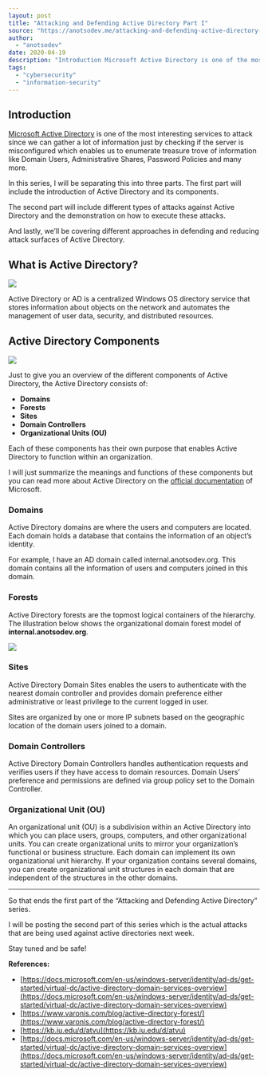 ```yaml
---
layout: post
title: "Attacking and Defending Active Directory Part I"
source: "https://anotsodev.me/attacking-and-defending-active-directory-part-i/"
author:
  - "anotsodev"
date: 2020-04-19
description: "Introduction Microsoft Active Directory is one of the most interesting services to attack since we can gather a lot of information just by checking if the server is misconfigured which enables…"
tags:
  - "cybersecurity"
  - "information-security"
---
```

## Introduction

[Microsoft Active Directory](https://en.wikipedia.org/wiki/Active_Directory) is one of the most interesting services to attack since we can gather a lot of information just by checking if the server is misconfigured which enables us to enumerate treasure trove of information like Domain Users, Administrative Shares, Password Policies and many more.

In this series, I will be separating this into three parts. The first part will include the introduction of Active Directory and its components.

The second part will include different types of attacks against Active Directory and the demonstration on how to execute these attacks.

And lastly, we’ll be covering different approaches in defending and reducing attack surfaces of Active Directory.

## What is Active Directory?

![](https://i0.wp.com/anotsodev.me/wp-content/uploads/2020/04/active-directory-logo.png?resize=600%2C283&ssl=1)

Active Directory or AD is a centralized Windows OS directory service that stores information about objects on the network and automates the management of user data, security, and distributed resources.

## Active Directory Components

![](https://i2.wp.com/anotsodev.me/wp-content/uploads/2020/04/Components.png?fit=1024%2C683&ssl=1)

Just to give you an overview of the different components of Active Directory, the Active Directory consists of:

- **Domains**
- **Forests**
- **Sites**
- **Domain Controllers**
- **Organizational Units (OU)**

Each of these components has their own purpose that enables Active Directory to function within an organization.

I will just summarize the meanings and functions of these components but you can read more about Active Directory on the [official documentation](https://docs.microsoft.com/en-us/windows-server/identity/ad-ds/get-started/virtual-dc/active-directory-domain-services-overview) of Microsoft.

### Domains

Active Directory domains are where the users and computers are located. Each domain holds a database that contains the information of an object’s identity.

For example, I have an AD domain called internal.anotsodev.org. This domain contains all the information of users and computers joined in this domain.

### Forests

Active Directory forests are the topmost logical containers of the hierarchy. The illustration below shows the organizational domain forest model of **internal.anotsodev.org**.

![](https://i0.wp.com/anotsodev.me/wp-content/uploads/2020/04/AD-Forest.png?resize=633%2C412&ssl=1)

### Sites

Active Directory Domain Sites enables the users to authenticate with the nearest domain controller and provides domain preference either administrative or least privilege to the current logged in user.

Sites are organized by one or more IP subnets based on the geographic location of the domain users joined to a domain.

### Domain Controllers

Active Directory Domain Controllers handles authentication requests and verifies users if they have access to domain resources. Domain Users’ preference and permissions are defined via group policy set to the Domain Controller.

### Organizational Unit (OU)

An organizational unit (OU) is a subdivision within an Active Directory into which you can place users, groups, computers, and other organizational units. You can create organizational units to mirror your organization’s functional or business structure. Each domain can implement its own organizational unit hierarchy. If your organization contains several domains, you can create organizational unit structures in each domain that are independent of the structures in the other domains.

---

So that ends the first part of the “Attacking and Defending Active Directory” series.

I will be posting the second part of this series which is the actual attacks that are being used against active directories next week.

Stay tuned and be safe!

**References:**

- [https://docs.microsoft.com/en-us/windows-server/identity/ad-ds/get-started/virtual-dc/active-directory-domain-services-overview](https://docs.microsoft.com/en-us/windows-server/identity/ad-ds/get-started/virtual-dc/active-directory-domain-services-overview)
- [https://www.varonis.com/blog/active-directory-forest/](https://www.varonis.com/blog/active-directory-forest/)
- [https://kb.iu.edu/d/atvu](https://kb.iu.edu/d/atvu)
- [https://docs.microsoft.com/en-us/windows-server/identity/ad-ds/get-started/virtual-dc/active-directory-domain-services-overview](https://docs.microsoft.com/en-us/windows-server/identity/ad-ds/get-started/virtual-dc/active-directory-domain-services-overview)

